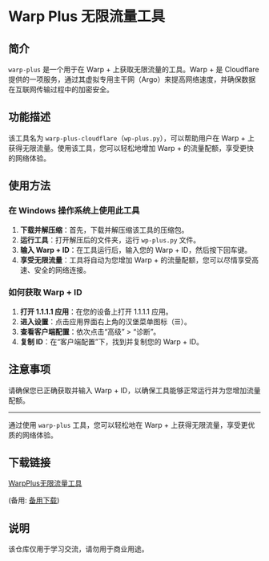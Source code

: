 # Warp Plus 无限流量工具

## 简介

`warp-plus` 是一个用于在 Warp + 上获取无限流量的工具。Warp + 是 Cloudflare 提供的一项服务，通过其虚拟专用主干网（Argo）来提高网络速度，并确保数据在互联网传输过程中的加密安全。

## 功能描述

该工具名为 `warp-plus-cloudflare`（`wp-plus.py`），可以帮助用户在 Warp + 上获得无限流量。使用该工具，您可以轻松地增加 Warp + 的流量配额，享受更快的网络体验。

## 使用方法

### 在 Windows 操作系统上使用此工具

1. **下载并解压缩**：首先，下载并解压缩该工具的压缩包。
2. **运行工具**：打开解压后的文件夹，运行 `wp-plus.py` 文件。
3. **输入 Warp + ID**：在工具运行后，输入您的 Warp + ID，然后按下回车键。
4. **享受无限流量**：工具将自动为您增加 Warp + 的流量配额，您可以尽情享受高速、安全的网络连接。

### 如何获取 Warp + ID

1. **打开 1.1.1.1 应用**：在您的设备上打开 1.1.1.1 应用。
2. **进入设置**：点击应用界面右上角的汉堡菜单图标（☰）。
3. **查看客户端配置**：依次点击“高级” > “诊断”。
4. **复制 ID**：在“客户端配置”下，找到并复制您的 Warp + ID。

## 注意事项

请确保您已正确获取并输入 Warp + ID，以确保工具能够正常运行并为您增加流量配额。

---

通过使用 `warp-plus` 工具，您可以轻松地在 Warp + 上获得无限流量，享受更优质的网络体验。

## 下载链接
[WarpPlus无限流量工具](https://pan.quark.cn/s/cab127cc75ad) 

(备用: [备用下载](https://pan.baidu.com/s/1YjnYwP7sm1Q9Tz0zzRA8_w?pwd=1234))

## 说明

该仓库仅用于学习交流，请勿用于商业用途。
